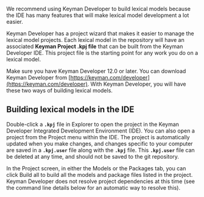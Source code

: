 We recommend using Keyman Developer to build lexical models because the
IDE has many features that will make lexical model development a lot
easier.

Keyman Developer has a project wizard that makes it easier to manage the
lexical model projects. Each lexical model in the repository will have
an associated **Keyman Project .kpj file** that can be built from the
Keyman Developer IDE. This project file is the starting point for any
work you do on a lexical model.

Make sure you have Keyman Developer 12.0 or later. You can download
Keyman Developer from
[https://keyman.com/developer](https://keyman.com/developer).
With Keyman Developer, you will have these two ways of building lexical
models.

## Building lexical models in the IDE

Double-click a **`.kpj`** file in Explorer to open the project in the
Keyman Developer Integrated Development Environment (IDE). You can also
open a project from the Project menu within the IDE. The project is
automatically updated when you make changes, and changes specific to
your computer are saved in a **`.kpj.user`** file along with the
**`.kpj`** file. This **`.kpj.user`** file can be deleted at any time,
and should not be saved to the git repository.

In the Project screen, in either the Models or the Packages tab, you can
click Build all to build all the models
and package files listed in the project. Keyman Developer does not
resolve project dependencies at this time (see the command line details
below for an automatic way to resolve this).
